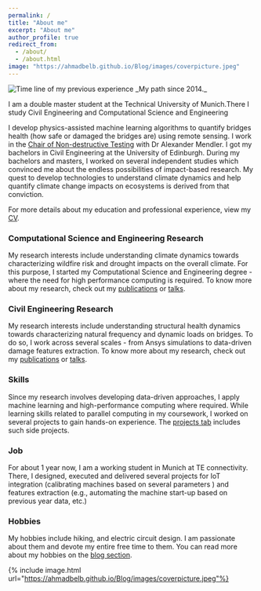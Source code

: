 ```yaml
---
permalink: /
title: "About me"
excerpt: "About me"
author_profile: true
redirect_from: 
  - /about/
  - /about.html
image: "https://ahmadbelb.github.io/Blog/images/coverpicture.jpeg"
---
```


<picture>
    <source media="(min-width: 1000px)" srcset="https://ahmadbelb.github.io/Blog/images/myplan.png">
    <img src="https://ahmadbelb.github.io/Blog/images/myplan.png" alt="Time line of my previous experience">
</picture>
_My path since 2014._

<!-- I am looking for an internship for the summer of 2021. I am eager to apply my skills in developing data-driven geospatial models to solve your problems! 

My skills include- 

1. Developing physics-guided deep learning models (marrying mechanistic principles with empirical methods)
2. Geospatial analytics
3. Hypothesis testing (including causal inference) 

I am open to work remotely from Stanford, CA. Interested or know anyone who might be interested in hiring me? [Please email me.](mailto:kkrao@stanford.edu) -->

I am a double master student at the Technical University of Munich.There I study Civil Engineering and Computational Science and Engineering

I develop physics-assisted machine learning algorithms to quantify bridges health (how safe or damaged the bridges are) using remote sensing. I work in the <a href="https://www.bgu.tum.de/en/cbm/chair-of-non-destructive-testing-ndt/" target="_blank">Chair of Non-destructive Testing</a> with Dr Alexander Mendler. I got my bachelors in Civil Engineering at the University of Edinburgh. During my bachelors and masters, I worked on several independent studies which convinced me about the endless possibilities of impact-based research. My quest to develop technologies to understand climate dynamics and help quantify climate change impacts on ecosystems is derived from that conviction. 

For more details about my education and professional experience, view my [CV](https://ahmadbelb.github.io/Blog/cv/). 
<!-- <picture>
    <source media="(min-width: 600px)" srcset="/images/timespent_wide.jpg">
    <img src="/images/timespent.jpg" alt="Plot showing time spent various activities in the last 10 years. Coursework:40%, Job:25%, Research: 25%, Hobbies: 10%">
</picture>
_My path viewed through a lens of sustainability._
 -->
 
 
 
### Computational Science and Engineering Research
 
 My research interests include understanding climate dynamics towards characterizing wildfire risk and drought impacts on the overall climate. For this purpose, I started my Computational Science and Engineering degree - where the need for high performance computing is required. To know more about my research, check out my [publications](https://ahmadbelb.github.io/Blog/publications/) or [talks](https://ahmadbelb.github.io/Blog/talks/). 
 
 
### Civil Engineering Research

My research interests include understanding structural health dynamics towards characterizing natural frequency and dynamic loads on bridges. To do so, I work across several scales - from Ansys simulations to data-driven damage features extraction. To know more about my research, check out my [publications](https://ahmadbelb.github.io/Blog/publications/) or [talks](https://ahmadbelb.github.io/Blog/talks/). 

### Skills

Since my research involves developing data-driven approaches, I apply machine learning and high-performance computing where required. While learning skills related to parallel computing in my coursework, I worked on several projects to gain hands-on experience. The [projects tab](https://ahmadbelb.github.io/Blog/projects/) includes such side projects.



### Job

For about 1 year now, I am a working student in Munich at TE connectivity. There, I designed, executed and delivered several projects for IoT integration (calibrating machines based on several parameters ) and features extraction (e.g., automating the machine start-up based on previous year data, etc.)

### Hobbies

My hobbies include hiking, and electric circuit design. I am passionate about them and devote my entire free time to them. You can read more about my hobbies on the [blog section](https://ahmadbelb.github.io/Blog/blog/). 

{% include image.html url="https://ahmadbelb.github.io/Blog/images/coverpicture.jpeg"%}
